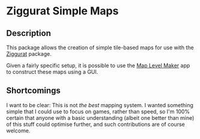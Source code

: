 # Ziggurat Simple Maps

## Description

This package allows the creation of simple tile-based maps for use with the [Ziggurat](https://pub.dev/packages/ziggurat) package.

Given a fairly specific setup, it is possible to use the [Map Level Maker](https://github.com/chrisnorman7/map_level_maker) app to construct these maps using a GUI.

## Shortcomings

I want to be clear: This is not *the best* mapping system. I wanted something simple that I could use to focus on games, rather than speed, so I'm 100% certain that anyone with a basic understanding (albeit one better than mine) of this stuff could optimise further, and such contributions are of course welcome.
